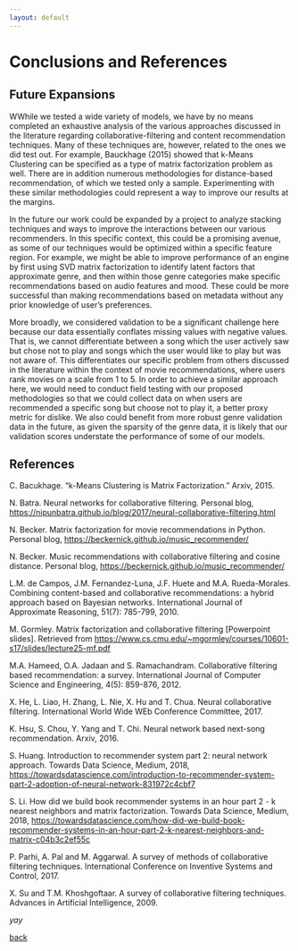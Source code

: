 ```yaml
---
layout: default
---
```


# Conclusions and References

## Future Expansions

WWhile we tested a wide variety of models, we have by no means completed an exhaustive analysis of the various approaches discussed in the literature regarding collaborative-filtering and content recommendation techniques. Many of these techniques are, however, related to the ones we did test out. For example, Bauckhage (2015) showed that k-Means Clustering can be specified as a type of matrix factorization problem as well. There are in addition numerous methodologies for distance-based recommendation, of which we tested only a sample. Experimenting with these similar methodologies could represent a way to improve our results at the margins.

In the future our work could be expanded by a project to analyze stacking techniques and ways to improve the interactions between our various recommenders. In this specific context, this could be a promising avenue, as some of our techniques would be optimized within a specific feature region. For example, we might be able to improve performance of an engine by first using SVD matrix factorization to identify latent factors that approximate genre, and then within those genre categories make specific recommendations based on audio features and mood. These could be more successful than making recommendations based on metadata without any prior knowledge of user’s preferences.

More broadly, we considered validation to be a significant challenge here because our data essentially conflates missing values with negative values. That is, we cannot differentiate between a song which the user actively saw but chose not to play and songs which the user would like to play but was not aware of. This differentiates our specific problem from others discussed in the literature within the context of movie recommendations, where users rank movies on a scale from 1 to 5. In order to achieve a similar approach here, we would need to conduct field testing with our proposed methodologies so that we could collect data on when users are recommended a specific song but choose not to play it, a better proxy metric for dislike. We also could benefit from more robust genre validation data in the future, as given the sparsity of the genre data, it is likely that our validation scores understate the performance of some of our models.

## References
C. Bacukhage. “k-Means Clustering is Matrix Factorization.” Arxiv, 2015.

N. Batra. Neural networks for collaborative filtering. Personal blog, https://nipunbatra.github.io/blog/2017/neural-collaborative-filtering.html

N. Becker. Matrix factorization for movie recommendations in Python. Personal blog, https://beckernick.github.io/music_recommender/

N. Becker. Music recommendations with collaborative filtering and cosine distance. Personal blog, https://beckernick.github.io/music_recommender/

L.M. de Campos, J.M. Fernandez-Luna, J.F. Huete and M.A. Rueda-Morales. Combining content-based and collaborative recommendations: a hybrid approach based on Bayesian networks. International Journal of Approximate Reasoning, 51(7): 785-799, 2010.

M. Gormley. Matrix factorization and collaborative filtering [Powerpoint slides]. Retrieved from https://www.cs.cmu.edu/~mgormley/courses/10601-s17/slides/lecture25-mf.pdf

M.A. Hameed, O.A. Jadaan and S. Ramachandram. Collaborative filtering based recommendation: a survey. International Journal of Computer Science and Engineering, 4(5): 859-876, 2012.

X. He, L. Liao, H. Zhang, L. Nie, X. Hu and T. Chua. Neural collaborative filtering. International World Wide WEb Conference Committee, 2017.

K. Hsu, S. Chou, Y. Yang and T. Chi. Neural network based next-song recommendation. Arxiv, 2016.

S. Huang. Introduction to recommender system part 2: neural network approach. Towards Data Science, Medium, 2018, https://towardsdatascience.com/introduction-to-recommender-system-part-2-adoption-of-neural-network-831972c4cbf7

S. Li. How did we build book recommender systems in an hour part 2 - k nearest neighbors and matrix factorization. Towards Data Science, Medium, 2018, https://towardsdatascience.com/how-did-we-build-book-recommender-systems-in-an-hour-part-2-k-nearest-neighbors-and-matrix-c04b3c2ef55c

P. Parhi, A. Pal and M. Aggarwal. A survey of methods of collaborative filtering techniques. International Conference on Inventive Systems and Control, 2017.

X. Su and T.M. Khoshgoftaar. A survey of collaborative filtering techniques. Advances in Artificial Intelligence, 2009.


_yay_

[back](./)
